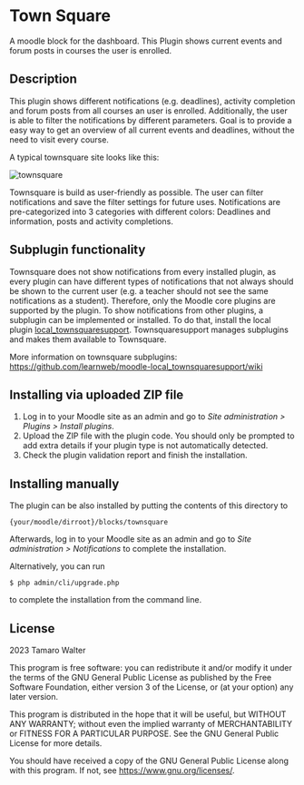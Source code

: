 # Town Square #

A moodle block for the dashboard. This Plugin shows current events and forum posts in courses the user is enrolled.

## Description ##

This plugin shows different notifications (e.g. deadlines), activity completion and forum posts
from all courses an user is enrolled. Additionally, the user is able to filter the notifications by different parameters.
Goal is to provide a easy way to get an overview of all current events and deadlines, without the need to visit every course.

A typical townsquare site looks like this:

![townsquare](https://github.com/user-attachments/assets/2933ffe6-6e37-4001-aad9-a50eb9f2a46e)


Townsquare is build as user-friendly as possible. The user can filter notifications and save the filter settings for future uses.
Notifications are pre-categorized into 3 categories with different colors: Deadlines and information, posts and activity completions.


## Subplugin functionality ##

Townsquare does not show notifications from every installed plugin, as every plugin can have different types of notifications that
not always should be shown to the current user (e.g. a teacher should not see the same notifications as a student).
Therefore, only the Moodle core plugins are supported by the plugin.
To show notifications from other plugins, a subplugin can be implemented or installed. To do that, install the local plugin
[local_townsquaresupport](https://github.com/learnweb/moodle-local_townsquaresupport). Townsquaresupport manages
subplugins and makes them available to Townsquare.

More information on townsquare subplugins: https://github.com/learnweb/moodle-local_townsquaresupport/wiki

## Installing via uploaded ZIP file ##

1. Log in to your Moodle site as an admin and go to _Site administration >
   Plugins > Install plugins_.
2. Upload the ZIP file with the plugin code. You should only be prompted to add
   extra details if your plugin type is not automatically detected.
3. Check the plugin validation report and finish the installation.

## Installing manually ##

The plugin can be also installed by putting the contents of this directory to

    {your/moodle/dirroot}/blocks/townsquare

Afterwards, log in to your Moodle site as an admin and go to _Site administration >
Notifications_ to complete the installation.

Alternatively, you can run

    $ php admin/cli/upgrade.php

to complete the installation from the command line.

## License ##

2023 Tamaro Walter

This program is free software: you can redistribute it and/or modify it under
the terms of the GNU General Public License as published by the Free Software
Foundation, either version 3 of the License, or (at your option) any later
version.

This program is distributed in the hope that it will be useful, but WITHOUT ANY
WARRANTY; without even the implied warranty of MERCHANTABILITY or FITNESS FOR A
PARTICULAR PURPOSE.  See the GNU General Public License for more details.

You should have received a copy of the GNU General Public License along with
this program.  If not, see <https://www.gnu.org/licenses/>.
